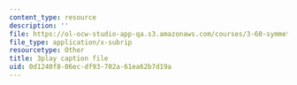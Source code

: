 ```yaml
---
content_type: resource
description: ''
file: https://ol-ocw-studio-app-qa.s3.amazonaws.com/courses/3-60-symmetry-structure-and-tensor-properties-of-materials-fall-2005/0d1240f806ecdf93702a61ea62b7d19a_KJheruCbwHU.srt
file_type: application/x-subrip
resourcetype: Other
title: 3play caption file
uid: 0d1240f8-06ec-df93-702a-61ea62b7d19a
---
```

